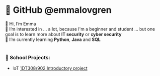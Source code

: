 # 📌 GitHub @emmalovgren
👋 Hi, I’m Emma  
👀 I’m interested in ... a lot, because I'm a beginner and student ... but one goal is to learn more about **IT security** or **cyber security**  
🌱 I’m currently learning **Python**, **Java** and **SQL**  
</br>

### 📑 **School Projects:**  
- IoT [1DT308/902 Introductory project](https://github.com/Mstalgren/20HT---1DT308-1DT902---Introducerande-projekt)

<!---
# 💬 	🍃 📌👤
Github template:
- 👋 Hi, I’m @emmalovgren
- 👀 I’m interested in ... 
- 🌱 I’m currently learning ...
- 💞️ I’m looking to collaborate on ...
- 📫 How to reach me ...
emmalovgren/emmalovgren is a ✨ special ✨ repository because its `README.md` (this file) appears on your GitHub profile.
You can click the Preview link to take a look at your changes.
--->
